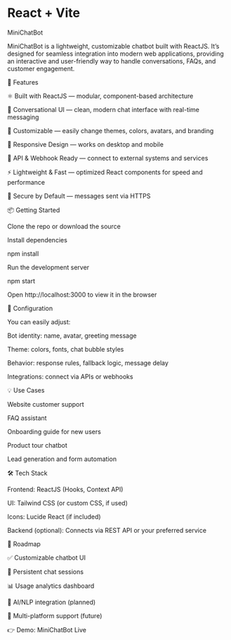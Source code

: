 # React + Vite

MiniChatBot

MiniChatBot is a lightweight, customizable chatbot built with ReactJS. It’s designed for seamless integration into modern web applications, providing an interactive and user-friendly way to handle conversations, FAQs, and customer engagement.

🚀 Features

⚛️ Built with ReactJS — modular, component-based architecture

💬 Conversational UI — clean, modern chat interface with real-time messaging

🎨 Customizable — easily change themes, colors, avatars, and branding

📱 Responsive Design — works on desktop and mobile

🔗 API & Webhook Ready — connect to external systems and services

⚡ Lightweight & Fast — optimized React components for speed and performance

🔐 Secure by Default — messages sent via HTTPS

📦 Getting Started

Clone the repo or download the source

Install dependencies

npm install


Run the development server

npm start


Open http://localhost:3000 to view it in the browser

🔧 Configuration

You can easily adjust:

Bot identity: name, avatar, greeting message

Theme: colors, fonts, chat bubble styles

Behavior: response rules, fallback logic, message delay

Integrations: connect via APIs or webhooks

💡 Use Cases

Website customer support

FAQ assistant

Onboarding guide for new users

Product tour chatbot

Lead generation and form automation

🛠 Tech Stack

Frontend: ReactJS (Hooks, Context API)

UI: Tailwind CSS (or custom CSS, if used)

Icons: Lucide React (if included)

Backend (optional): Connects via REST API or your preferred service

📌 Roadmap

✅ Customizable chatbot UI

🔄 Persistent chat sessions

📊 Usage analytics dashboard

🤖 AI/NLP integration (planned)

📱 Multi-platform support (future)

👉 Demo: MiniChatBot Live
